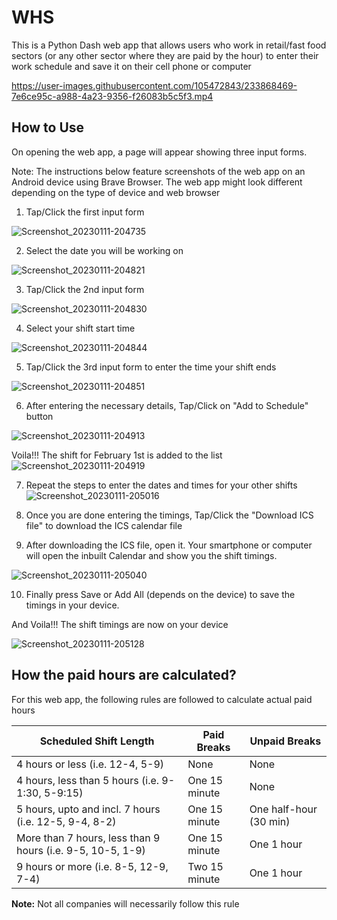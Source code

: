 # WHS
This is a Python Dash web app that allows users who work in retail/fast food sectors (or any other sector where they are paid by the hour) to enter their work schedule and save it on their cell phone or computer

https://user-images.githubusercontent.com/105472843/233868469-7e6ce95c-a988-4a23-9356-f26083b5c5f3.mp4

## How to Use
On opening the web app, a page will appear showing three input forms.

Note: The instructions below feature screenshots of the web app on an Android device using Brave Browser. The web app might look different depending on the type of device and web browser

1. Tap/Click the first input form

![Screenshot_20230111-204735](https://user-images.githubusercontent.com/105472843/211965758-3c85c5f0-b79a-462e-902e-f3fe1bddde33.png)

2. Select the date you will be working on

![Screenshot_20230111-204821](https://user-images.githubusercontent.com/105472843/211966695-7d64a16b-cd93-4b22-885b-b95cb943d616.png)

3. Tap/Click the 2nd input form

![Screenshot_20230111-204830](https://user-images.githubusercontent.com/105472843/211966861-158b7c60-2c53-4d13-aff3-7b1d0f3fc17d.png)

4. Select your shift start time

![Screenshot_20230111-204844](https://user-images.githubusercontent.com/105472843/211967025-71f6fe85-801b-445d-8c31-e04861cb7d39.png)

5. Tap/Click the 3rd input form to enter the time your shift ends 

![Screenshot_20230111-204851](https://user-images.githubusercontent.com/105472843/211967256-0994cba7-b817-431e-aae4-db1d7873d0b9.png)

6. After entering the necessary details, Tap/Click on "Add to Schedule" button

![Screenshot_20230111-204913](https://user-images.githubusercontent.com/105472843/211968479-80ed04e8-91ba-45f6-b7e6-8a50e14670e2.png)

Voila!!! The shift for February 1st is added to the list
![Screenshot_20230111-204919](https://user-images.githubusercontent.com/105472843/211967418-32a6d7ed-e62a-46aa-aa1e-e44d24e342e8.png)

7. Repeat the steps to enter the dates and times for your other shifts
![Screenshot_20230111-205016](https://user-images.githubusercontent.com/105472843/211967455-23a94cb7-689c-4e36-83b6-3b3d79936d9b.png)

8. Once you are done entering the timings, Tap/Click the "Download ICS file" to download the ICS calendar file

9. After downloading the ICS file, open it. 
Your smartphone or computer will open the inbuilt Calendar and show you the shift timings.

![Screenshot_20230111-205040](https://user-images.githubusercontent.com/105472843/211967870-afc5c114-412f-4d42-ad7d-f3e39918df2a.png)

10. Finally press Save or Add All (depends on the device) to save the timings in your device.

And Voila!!! The shift timings are now on your device

![Screenshot_20230111-205128](https://user-images.githubusercontent.com/105472843/211967895-899d856d-dc4e-4f5b-a15c-8727f5ae9351.png)

## How the paid hours are calculated?

For this web app, the following rules are followed to calculate actual paid hours

| Scheduled Shift Length                                     | Paid Breaks   | Unpaid Breaks          |
|------------------------------------------------------------|---------------|------------------------|
| 4 hours or less (i.e. 12-4, 5-9)                           | None          | None                   |
| 4 hours, less than 5 hours (i.e. 9-1:30, 5-9:15)           | One 15 minute | None                   |
| 5 hours, upto and incl. 7 hours (i.e. 12-5, 9-4, 8-2)      | One 15 minute | One half-hour (30 min) |
| More than 7 hours, less than 9 hours (i.e. 9-5, 10-5, 1-9) | One 15 minute | One 1 hour             |
| 9 hours or more (i.e. 8-5, 12-9, 7-4)                      | Two 15 minute | One 1 hour             |

**Note:** Not all companies will necessarily follow this rule
